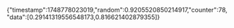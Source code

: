{"timestamp":1748778023019,"random":0.9205520850214917,"counter":78,"data":[0.29141319556548173,0.816621402879355]}
